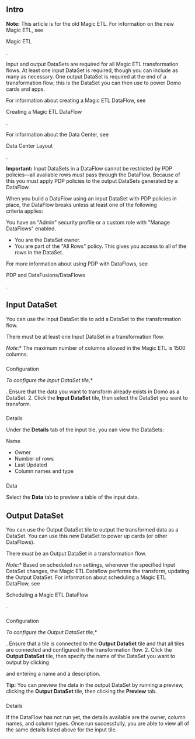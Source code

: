 

Intro
-------


**Note:**
 This article is for the old Magic ETL. For information on the new Magic ETL, see

Magic ETL

.

Input and output DataSets are required for all Magic ETL transformation flows. At least one input DataSet is required, though you can include as many as necessary. One output DataSet is required at the end of a transformation flow; this is the DataSet you can then use to power Domo cards and apps.


 For information about creating a Magic ETL DataFlow, see

Creating a Magic ETL DataFlow

.


 For information about the Data Center, see

Data Center Layout

.


**Important:**
 Input DataSets in a DataFlow cannot be restricted by PDP policies—all available rows
 *must*
 pass through the DataFlow. Because of this you must apply PDP policies to the output DataSets generated by a DataFlow.


 When you build a DataFlow using an input DataSet with PDP policies in place, the DataFlow breaks unless at least one of the following criteria applies:

 You have an "Admin" security profile or a custom role with "Manage DataFlows" enabled.
* You are the DataSet owner.
* You are part of the "All Rows" policy. This gives you access to all of the rows in the DataSet.

For more information about using PDP with DataFlows, see

PDP and DataFusions/DataFlows

.


 Input DataSet
---------------

You can use the Input DataSet tile to add a DataSet to the transformation flow.


 There must be at least one Input DataSet in a transformation flow.

*Note:**
 The maximum number of columns allowed in the Magic ETL is 1500 columns.


###
 Configuration

*To configure the Input DataSet tile,**

. Ensure that the data you want to transform already exists in Domo as a DataSet.
2. Click the
 **Input DataSet**
 tile, then select the DataSet you want to transform.


###
 Details

Under the
 **Details**
 tab of the input tile, you can view the DataSets:

 Name
* Owner
* Number of rows
* Last Updated
* Column names and type


###
 Data

Select the
 **Data**
 tab to preview a table of the input data.


 Output DataSet
----------------

You can use the Output DataSet tile to output the transformed data as a DataSet. You can use this new DataSet to power up cards (or other DataFlows).


 There
 *must*
 be an Output DataSet in a transformation flow.

*Note:**
 Based on scheduled run settings, whenever the specified Input DataSet changes, the Magic ETL Dataflow performs the transform, updating the Output DataSet. For information about scheduling a Magic ETL DataFlow, see

Scheduling a Magic ETL DataFlow

.


###
 Configuration

*To configure the Output DataSet tile,**

. Ensure that a tile is connected to the
 **Output DataSet**
 tile and that all tiles are connected and configured in the transformation flow.
2. Click the
 **Output DataSet**
 tile, then specify the name of the DataSet you want to output by clicking

and entering a name and a description.


**Tip:**
 You can preview the data in the output DataSet by running a preview, clicking the
 **Output DataSet**
 tile, then clicking the
 **Preview**
 tab.


###
 Details

If the DataFlow has not run yet, the details available are the owner, column names, and column types. Once run successfully, you are able to view all of the same details listed above for the input tile.

